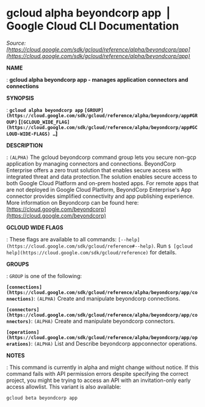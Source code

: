 # gcloud alpha beyondcorp app  |  Google Cloud CLI Documentation

*Source: [https://cloud.google.com/sdk/gcloud/reference/alpha/beyondcorp/app](https://cloud.google.com/sdk/gcloud/reference/alpha/beyondcorp/app)*

**NAME**

: **gcloud alpha beyondcorp app - manages application connectors and connections**

**SYNOPSIS**

: **`gcloud alpha beyondcorp app` `[GROUP](https://cloud.google.com/sdk/gcloud/reference/alpha/beyondcorp/app#GROUP)` [`[GCLOUD_WIDE_FLAG](https://cloud.google.com/sdk/gcloud/reference/alpha/beyondcorp/app#GCLOUD-WIDE-FLAGS) …`]**

**DESCRIPTION**

: `(ALPHA)` The gcloud beyondcorp command group lets you secure non-gcp
application by managing connectors and connections.
BeyondCorp Enterprise offers a zero trust solution that enables secure access
with integrated threat and data protection.The solution enables secure access to
both Google Cloud Platform and on-prem hosted apps. For remote apps that are not
deployed in Google Cloud Platform, BeyondCorp Enterprise's App connector
provides simplified connectivity and app publishing experience.
More information on Beyondcorp can be found here: [https://cloud.google.com/beyondcorp](https://cloud.google.com/beyondcorp)

**GCLOUD WIDE FLAGS**

: These flags are available to all commands: `[--help](https://cloud.google.com/sdk/gcloud/reference#--help)`.
Run `$ [gcloud help](https://cloud.google.com/sdk/gcloud/reference)` for details.

**GROUPS**

: ``GROUP`` is one of the following:

**`[connections](https://cloud.google.com/sdk/gcloud/reference/alpha/beyondcorp/app/connections)`**:
`(ALPHA)` Create and manipulate beyondcorp connections.

**`[connectors](https://cloud.google.com/sdk/gcloud/reference/alpha/beyondcorp/app/connectors)`**:
`(ALPHA)` Create and manipulate beyondcorp connectors.

**`[operations](https://cloud.google.com/sdk/gcloud/reference/alpha/beyondcorp/app/operations)`**:
`(ALPHA)` List and Describe beyondcorp appconnector operations.

**NOTES**

: This command is currently in alpha and might change without notice. If this
command fails with API permission errors despite specifying the correct project,
you might be trying to access an API with an invitation-only early access
allowlist. This variant is also available:

```
gcloud beta beyondcorp app
```